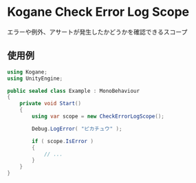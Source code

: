 # Kogane Check Error Log Scope

エラーや例外、アサートが発生したかどうかを確認できるスコープ

## 使用例

```cs
using Kogane;
using UnityEngine;

public sealed class Example : MonoBehaviour
{
    private void Start()
    {
        using var scope = new CheckErrorLogScope();

        Debug.LogError( "ピカチュウ" );

        if ( scope.IsError )
        {
            // ...
        }
    }
}
```